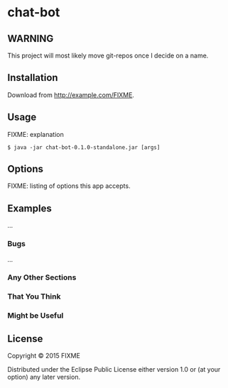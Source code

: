# chat-bot

## WARNING

This project will most likely move git-repos once I decide on a name.

## Installation

Download from http://example.com/FIXME.

## Usage

FIXME: explanation

    $ java -jar chat-bot-0.1.0-standalone.jar [args]

## Options

FIXME: listing of options this app accepts.

## Examples

...

### Bugs

...

### Any Other Sections
### That You Think
### Might be Useful

## License

Copyright © 2015 FIXME

Distributed under the Eclipse Public License either version 1.0 or (at
your option) any later version.
